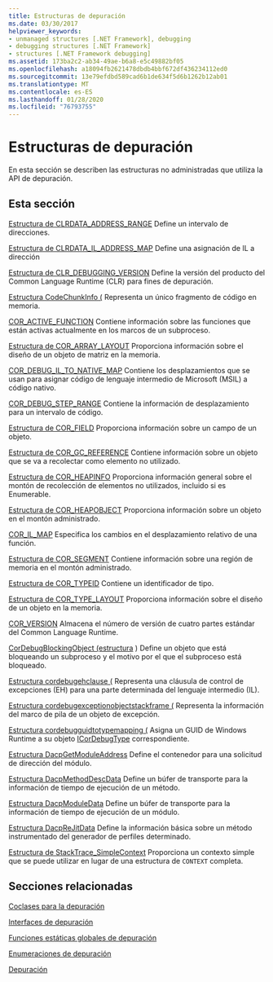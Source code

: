 ```yaml
---
title: Estructuras de depuración
ms.date: 03/30/2017
helpviewer_keywords:
- unmanaged structures [.NET Framework], debugging
- debugging structures [.NET Framework]
- structures [.NET Framework debugging]
ms.assetid: 173ba2c2-ab34-49ae-b6a8-e5c49882bf05
ms.openlocfilehash: a18094fb2621478dbdb4bbf672df436234112ed0
ms.sourcegitcommit: 13e79efdbd589cad6b1de634f5d6b1262b12ab01
ms.translationtype: MT
ms.contentlocale: es-ES
ms.lasthandoff: 01/28/2020
ms.locfileid: "76793755"
---
```

# <a name="debugging-structures"></a>Estructuras de depuración

En esta sección se describen las estructuras no administradas que utiliza la API de depuración.

## <a name="in-this-section"></a>Esta sección
 [Estructura de CLRDATA_ADDRESS_RANGE](clrdata-address-range-structure.md) Define un intervalo de direcciones.

 [Estructura de CLRDATA_IL_ADDRESS_MAP](clrdata-il-address-map-structure.md) Define una asignación de IL a dirección

 [Estructura de CLR_DEBUGGING_VERSION](clr-debugging-version-structure.md) Define la versión del producto del Common Language Runtime (CLR) para fines de depuración.

 [Estructura CodeChunkInfo (](codechunkinfo-structure.md) Representa un único fragmento de código en memoria.

 [COR_ACTIVE_FUNCTION](cor-active-function-structure.md) Contiene información sobre las funciones que están activas actualmente en los marcos de un subproceso.

 [Estructura de COR_ARRAY_LAYOUT](cor-array-layout-structure.md) Proporciona información sobre el diseño de un objeto de matriz en la memoria.

 [COR_DEBUG_IL_TO_NATIVE_MAP](cor-debug-il-to-native-map-structure.md) Contiene los desplazamientos que se usan para asignar código de lenguaje intermedio de Microsoft (MSIL) a código nativo.

 [COR_DEBUG_STEP_RANGE](cor-debug-step-range-structure.md) Contiene la información de desplazamiento para un intervalo de código.

 [Estructura de COR_FIELD](cor-field-structure.md) Proporciona información sobre un campo de un objeto.

 [Estructura de COR_GC_REFERENCE](cor-gc-reference-structure.md) Contiene información sobre un objeto que se va a recolectar como elemento no utilizado.

 [Estructura de COR_HEAPINFO](cor-heapinfo-structure.md) Proporciona información general sobre el montón de recolección de elementos no utilizados, incluido si es Enumerable.

 [Estructura de COR_HEAPOBJECT](cor-heapobject-structure.md) Proporciona información sobre un objeto en el montón administrado.

 [COR_IL_MAP](cor-il-map-structure.md) Especifica los cambios en el desplazamiento relativo de una función.

 [Estructura de COR_SEGMENT](cor-segment-structure.md) Contiene información sobre una región de memoria en el montón administrado.

 [Estructura de COR_TYPEID](cor-typeid-structure.md) Contiene un identificador de tipo.

 [Estructura de COR_TYPE_LAYOUT](cor-type-layout-structure.md) Proporciona información sobre el diseño de un objeto en la memoria.

 [COR_VERSION](cor-version-structure.md) Almacena el número de versión de cuatro partes estándar del Common Language Runtime.

 [CorDebugBlockingObject (estructura](cordebugblockingobject-structure.md) ) Define un objeto que está bloqueando un subproceso y el motivo por el que el subproceso está bloqueado.

 [Estructura cordebugehclause (](cordebugehclause-structure.md) Representa una cláusula de control de excepciones (EH) para una parte determinada del lenguaje intermedio (IL).

 [Estructura cordebugexceptionobjectstackframe (](cordebugexceptionobjectstackframe-structure.md) Representa la información del marco de pila de un objeto de excepción.

 [Estructura cordebugguidtotypemapping (](cordebugguidtotypemapping-structure.md) Asigna un GUID de Windows Runtime a su objeto [ICorDebugType](icordebugtype-interface.md) correspondiente.

 [Estructura DacpGetModuleAddress](dacpgetmoduleaddress-structure.md) Define el contenedor para una solicitud de dirección del módulo.

 [Estructura DacpMethodDescData](dacpmethoddescdata-structure.md) Define un búfer de transporte para la información de tiempo de ejecución de un método.

 [Estructura DacpModuleData](dacpmoduledata-structure.md) Define un búfer de transporte para la información de tiempo de ejecución de un módulo.

 [Estructura DacpReJitData](dacprejitdata-structure.md) Define la información básica sobre un método instrumentado del generador de perfiles determinado.

 [Estructura de StackTrace_SimpleContext](stacktrace-simplecontext-structure.md) Proporciona un contexto simple que se puede utilizar en lugar de una estructura de `CONTEXT` completa.

## <a name="related-sections"></a>Secciones relacionadas

 [Coclases para la depuración](debugging-coclasses.md)

 [Interfaces de depuración](debugging-interfaces.md)

 [Funciones estáticas globales de depuración](debugging-global-static-functions.md)

 [Enumeraciones de depuración](debugging-enumerations.md)

 [Depuración](index.md)
